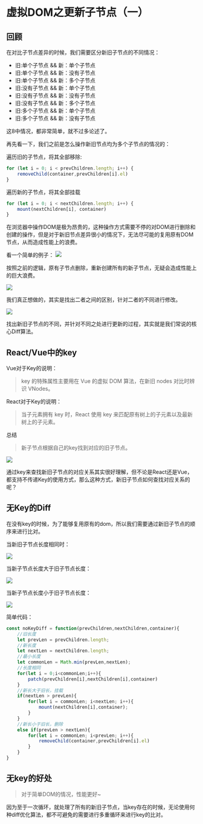 # 虚拟DOM之更新子节点（一）

## 回顾

在对比子节点差异的时候，我们需要区分新旧子节点的不同情况：

+ 旧:单个子节点 && 新：单个子节点
+ 旧:单个子节点 && 新：没有子节点
+ 旧:单个子节点 && 新：多个子节点
+ 旧:没有子节点 && 新：单个子节点
+ 旧:没有子节点 && 新：没有子节点
+ 旧:没有子节点 && 新：多个子节点
+ 旧:多个子节点 && 新：单个子节点
+ 旧:多个子节点 && 新：没有子节点

这8中情况，都非常简单，就不过多论述了。

再先看一下，我们之前是怎么操作新旧节点均为多个子节点的情况的：

遍历旧的子节点，将其全部移除:

```javascript
for (let i = 0; i < prevChildren.length; i++) {
    removeChild(container,prevChildren[i].el)
}
```

遍历新的子节点，将其全部挂载

```javascript
for (let i = 0; i < nextChildren.length; i++) {
    mount(nextChildren[i], container)
}
```

在浏览器中操作DOM是极为昂贵的，这种操作方式需要不停的对DOM进行删除和创建的操作，但是对于新旧节点差异很小的情况下，无法尽可能的复用原有DOM节点，从而造成性能上的浪费。

看一个简单的例子：
![](https://zhang-yue.oss-cn-beijing.aliyuncs.com/bingshan/v_node3.png)

按照之前的逻辑，原有子节点删除，重新创建所有的新子节点，无疑会造成性能上的巨大浪费。

![](https://zhang-yue.oss-cn-beijing.aliyuncs.com/bingshan/v_node4.png)

我们真正想做的，其实是找出二者之间的区别，针对二者的不同进行修改。

![](https://zhang-yue.oss-cn-beijing.aliyuncs.com/bingshan/v_node5.png)


找出新旧子节点的不同，并针对不同之处进行更新的过程，其实就是我们常说的核心Diff算法。

## React/Vue中的key

Vue对于Key的说明：

> key 的特殊属性主要用在 Vue 的虚拟 DOM 算法，在新旧 nodes 对比时辨识 VNodes。

React对于Key的说明：

> 当子元素拥有 key 时，React 使用 key 来匹配原有树上的子元素以及最新树上的子元素。

总结

>新子节点根据自己的key找到对应的旧子节点。

![](https://zhang-yue.oss-cn-beijing.aliyuncs.com/bingshan/v_node6.png)

通过key来查找新旧子节点的对应关系其实很好理解，但不论是React还是Vue，都支持不传递Key的使用方式，那么这种方式，新旧子节点如何查找对应关系的呢？

## 无Key的Diff

在没有key的时候，为了能够复用原有的dom，所以我们需要通过新旧子节点的顺序来进行比对。

当新旧子节点长度相同时：

![](https://zhang-yue.oss-cn-beijing.aliyuncs.com/bingshan/v_node7.png)

当新子节点长度大于旧子节点长度：

![](https://zhang-yue.oss-cn-beijing.aliyuncs.com/bingshan/v_node8.png)

当新子节点长度小于旧子节点长度：

![](https://zhang-yue.oss-cn-beijing.aliyuncs.com/bingshan/v_node9.png)


简单代码：

```javascript
const noKeyDiff = function(prevChildren,nextChildren,container){
    //旧长度
    let prevLen = prevChildren.length;
    //新长度
    let nextLen = nextChildren.length;
    //最小长度
    let commonLen = Math.min(prevLen,nextLen);
    //长度相同
    for(let i = 0;i<commonLen;i++){
        patch(prevChildren[i],nextChildren[i],container)
    }
    //新长大于旧长，挂载
    if(nextLen > prevLen){
        for(let i = commonLen; i<nextLen; i++){
            mount(nextChildren[i],container);
        }
    }
    //新长小于旧长，删除
    else if(prevLen > nextLen){
        for(let i = commonLen; i<prevLen; i++){
            removeChild(container,prevChildren[i].el)
        }
    }
}
```

## 无key的好处

> 对于简单DOM的情况，性能更好~

因为至于一次循环，就处理了所有的新旧子节点，当key存在的时候，无论使用何种diff优化算法，都不可避免的需要进行多重循环来进行key的比对。

